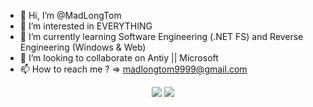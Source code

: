 - 👋 Hi, I’m @MadLongTom
- 👀 I’m interested in EVERYTHING
- 🌱 I’m currently learning Software Engineering (.NET FS) and Reverse Engineering (Windows & Web)
- 💞️ I’m looking to collaborate on Antiy || Microsoft
- 📫 How to reach me ? => madlongtom9999@gmail.com
<p align="center">
  <img src ="https://github-readme-stats.vercel.app/api?username=MadLongTom&show_icons=true&hide_border=true&count_private=true">
  <img src ="https://github-readme-stats.vercel.app/api/top-langs/?username=MadLongTom&layout=compact&hide_border=true&langs_count=8&include_all_commits=true&count_private=true">
</p>
<!---
MadLongTom/MadLongTom is a ✨ special ✨ repository because its `README.md` (this file) appears on your GitHub profile.
You can click the Preview link to take a look at your changes.
--->
